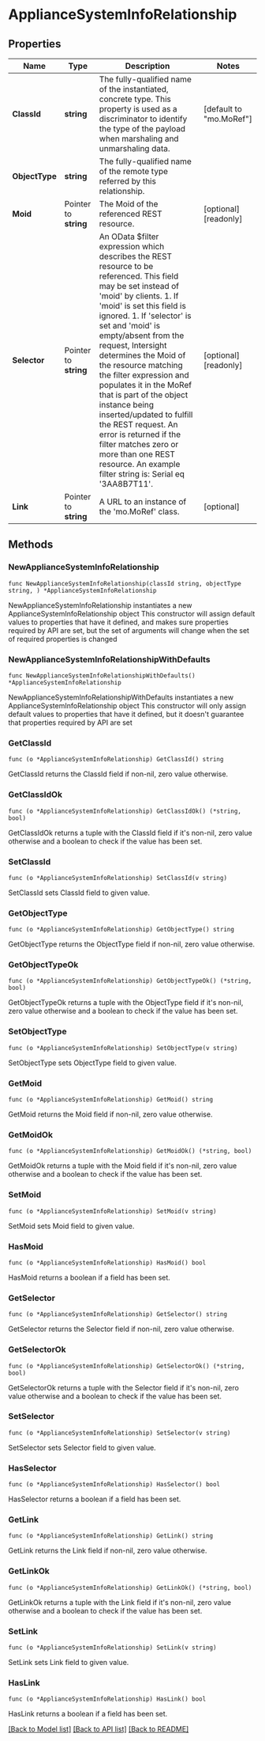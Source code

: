 # ApplianceSystemInfoRelationship

## Properties

Name | Type | Description | Notes
------------ | ------------- | ------------- | -------------
**ClassId** | **string** | The fully-qualified name of the instantiated, concrete type. This property is used as a discriminator to identify the type of the payload when marshaling and unmarshaling data. | [default to "mo.MoRef"]
**ObjectType** | **string** | The fully-qualified name of the remote type referred by this relationship. | 
**Moid** | Pointer to **string** | The Moid of the referenced REST resource. | [optional] [readonly] 
**Selector** | Pointer to **string** | An OData $filter expression which describes the REST resource to be referenced. This field may be set instead of &#39;moid&#39; by clients. 1. If &#39;moid&#39; is set this field is ignored. 1. If &#39;selector&#39; is set and &#39;moid&#39; is empty/absent from the request, Intersight determines the Moid of the resource matching the filter expression and populates it in the MoRef that is part of the object instance being inserted/updated to fulfill the REST request. An error is returned if the filter matches zero or more than one REST resource. An example filter string is: Serial eq &#39;3AA8B7T11&#39;. | [optional] [readonly] 
**Link** | Pointer to **string** | A URL to an instance of the &#39;mo.MoRef&#39; class. | [optional] 

## Methods

### NewApplianceSystemInfoRelationship

`func NewApplianceSystemInfoRelationship(classId string, objectType string, ) *ApplianceSystemInfoRelationship`

NewApplianceSystemInfoRelationship instantiates a new ApplianceSystemInfoRelationship object
This constructor will assign default values to properties that have it defined,
and makes sure properties required by API are set, but the set of arguments
will change when the set of required properties is changed

### NewApplianceSystemInfoRelationshipWithDefaults

`func NewApplianceSystemInfoRelationshipWithDefaults() *ApplianceSystemInfoRelationship`

NewApplianceSystemInfoRelationshipWithDefaults instantiates a new ApplianceSystemInfoRelationship object
This constructor will only assign default values to properties that have it defined,
but it doesn't guarantee that properties required by API are set

### GetClassId

`func (o *ApplianceSystemInfoRelationship) GetClassId() string`

GetClassId returns the ClassId field if non-nil, zero value otherwise.

### GetClassIdOk

`func (o *ApplianceSystemInfoRelationship) GetClassIdOk() (*string, bool)`

GetClassIdOk returns a tuple with the ClassId field if it's non-nil, zero value otherwise
and a boolean to check if the value has been set.

### SetClassId

`func (o *ApplianceSystemInfoRelationship) SetClassId(v string)`

SetClassId sets ClassId field to given value.


### GetObjectType

`func (o *ApplianceSystemInfoRelationship) GetObjectType() string`

GetObjectType returns the ObjectType field if non-nil, zero value otherwise.

### GetObjectTypeOk

`func (o *ApplianceSystemInfoRelationship) GetObjectTypeOk() (*string, bool)`

GetObjectTypeOk returns a tuple with the ObjectType field if it's non-nil, zero value otherwise
and a boolean to check if the value has been set.

### SetObjectType

`func (o *ApplianceSystemInfoRelationship) SetObjectType(v string)`

SetObjectType sets ObjectType field to given value.


### GetMoid

`func (o *ApplianceSystemInfoRelationship) GetMoid() string`

GetMoid returns the Moid field if non-nil, zero value otherwise.

### GetMoidOk

`func (o *ApplianceSystemInfoRelationship) GetMoidOk() (*string, bool)`

GetMoidOk returns a tuple with the Moid field if it's non-nil, zero value otherwise
and a boolean to check if the value has been set.

### SetMoid

`func (o *ApplianceSystemInfoRelationship) SetMoid(v string)`

SetMoid sets Moid field to given value.

### HasMoid

`func (o *ApplianceSystemInfoRelationship) HasMoid() bool`

HasMoid returns a boolean if a field has been set.

### GetSelector

`func (o *ApplianceSystemInfoRelationship) GetSelector() string`

GetSelector returns the Selector field if non-nil, zero value otherwise.

### GetSelectorOk

`func (o *ApplianceSystemInfoRelationship) GetSelectorOk() (*string, bool)`

GetSelectorOk returns a tuple with the Selector field if it's non-nil, zero value otherwise
and a boolean to check if the value has been set.

### SetSelector

`func (o *ApplianceSystemInfoRelationship) SetSelector(v string)`

SetSelector sets Selector field to given value.

### HasSelector

`func (o *ApplianceSystemInfoRelationship) HasSelector() bool`

HasSelector returns a boolean if a field has been set.

### GetLink

`func (o *ApplianceSystemInfoRelationship) GetLink() string`

GetLink returns the Link field if non-nil, zero value otherwise.

### GetLinkOk

`func (o *ApplianceSystemInfoRelationship) GetLinkOk() (*string, bool)`

GetLinkOk returns a tuple with the Link field if it's non-nil, zero value otherwise
and a boolean to check if the value has been set.

### SetLink

`func (o *ApplianceSystemInfoRelationship) SetLink(v string)`

SetLink sets Link field to given value.

### HasLink

`func (o *ApplianceSystemInfoRelationship) HasLink() bool`

HasLink returns a boolean if a field has been set.


[[Back to Model list]](../README.md#documentation-for-models) [[Back to API list]](../README.md#documentation-for-api-endpoints) [[Back to README]](../README.md)


